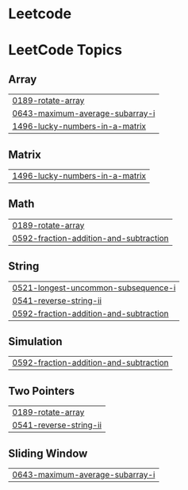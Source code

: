 # Leetcode
<!---LeetCode Topics Start-->
# LeetCode Topics
## Array
|  |
| ------- |
| [0189-rotate-array](https://github.com/tanishq-sm/Leetcode/tree/master/0189-rotate-array) |
| [0643-maximum-average-subarray-i](https://github.com/tanishq-sm/Leetcode/tree/master/0643-maximum-average-subarray-i) |
| [1496-lucky-numbers-in-a-matrix](https://github.com/tanishq-sm/Leetcode/tree/master/1496-lucky-numbers-in-a-matrix) |
## Matrix
|  |
| ------- |
| [1496-lucky-numbers-in-a-matrix](https://github.com/tanishq-sm/Leetcode/tree/master/1496-lucky-numbers-in-a-matrix) |
## Math
|  |
| ------- |
| [0189-rotate-array](https://github.com/tanishq-sm/Leetcode/tree/master/0189-rotate-array) |
| [0592-fraction-addition-and-subtraction](https://github.com/tanishq-sm/Leetcode/tree/master/0592-fraction-addition-and-subtraction) |
## String
|  |
| ------- |
| [0521-longest-uncommon-subsequence-i](https://github.com/tanishq-sm/Leetcode/tree/master/0521-longest-uncommon-subsequence-i) |
| [0541-reverse-string-ii](https://github.com/tanishq-sm/Leetcode/tree/master/0541-reverse-string-ii) |
| [0592-fraction-addition-and-subtraction](https://github.com/tanishq-sm/Leetcode/tree/master/0592-fraction-addition-and-subtraction) |
## Simulation
|  |
| ------- |
| [0592-fraction-addition-and-subtraction](https://github.com/tanishq-sm/Leetcode/tree/master/0592-fraction-addition-and-subtraction) |
## Two Pointers
|  |
| ------- |
| [0189-rotate-array](https://github.com/tanishq-sm/Leetcode/tree/master/0189-rotate-array) |
| [0541-reverse-string-ii](https://github.com/tanishq-sm/Leetcode/tree/master/0541-reverse-string-ii) |
## Sliding Window
|  |
| ------- |
| [0643-maximum-average-subarray-i](https://github.com/tanishq-sm/Leetcode/tree/master/0643-maximum-average-subarray-i) |
<!---LeetCode Topics End-->